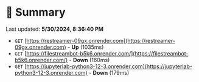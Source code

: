 # 📖 Summary
Last updated: **5/30/2024, 8:36:40 PM**

- `GET` [https://restreamer-09gx.onrender.com](https://restreamer-09gx.onrender.com) - **Up** (1035ms)
- `GET` [https://filestreambot-b5k6.onrender.com/](https://filestreambot-b5k6.onrender.com/) - **Down** (160ms)
- `GET` [https://jupyterlab-python3-12-3.onrender.com](https://jupyterlab-python3-12-3.onrender.com) - **Down** (179ms)
